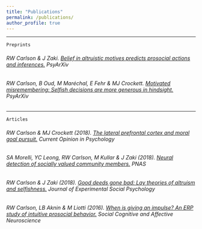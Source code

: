 ```yaml
---
title: "Publications"
permalink: /publications/
author_profile: true
---
```

---
`Preprints`  
  
###### RW Carlson & J Zaki. [Belief in altruistic motives predicts prosocial actions and inferences.](https://carlsonrw.github.io/_pages/belief_altMotives.pdf) *PsyArXiv* 
  
###### RW Carlson, B Oud, M Maréchal, E Fehr & MJ Crockett. [Motivated misremembering: Selfish decisions are more generous in hindsight.](https://www.researchgate.net/profile/Ryan_Carlson4/publication/330574904_Motivated_misremembering_selfish_decisions_are_more_generous_in_hindsight/links/5c4c87a9458515a4c7424ba6/Motivated-misremembering-selfish-decisions-are-more-generous-in-hindsight.pdf) *PsyArXiv* 

  
--- 
`Articles` 
 
###### RW Carlson & MJ Crockett (2018). [The lateral prefrontal cortex and moral goal pursuit.](https://static1.squarespace.com/static/538ca3ade4b090f9ef331978/t/5bc8db67e5e5f0da97432b84/1539890024330/1-s2.0-S2352250X18300034-main.pdf) *Current Opinion in Psychology*  

###### SA Morelli, YC Leong, RW Carlson, M Kullar & J Zaki (2018).  [Neural detection of socially valued community members.](http://ssnl.stanford.edu/sites/default/files/pdf/Morelli%20et%20al_in%20press_PNAS.pdf?width=85%&height=85%&iframe=true) *PNAS*
 
###### RW Carlson & J Zaki (2018). [Good deeds gone bad: Lay theories of altruism and selfishness.](http://ssnl.stanford.edu/sites/default/files/pdf/carlsonZaki_layTheories_inpress_0.pdf?width=85%&height=85%&iframe=true) *Journal of Experimental Social Psychology*

###### RW Carlson, LB Aknin & M Liotti (2016). [When is giving an impulse? An ERP study of intuitive prosocial behavior.](https://academic.oup.com/scan/article/11/7/1121/1753464) *Social Cognitive and Affective Neuroscience*








